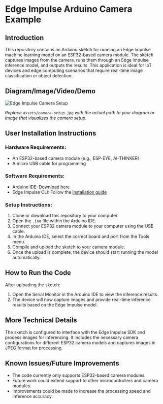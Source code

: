 # Edge Impulse Arduino Camera Example

## Introduction

This repository contains an Arduino sketch for running an Edge Impulse machine learning model on an ESP32-based camera module. The sketch captures images from the camera, runs them through an Edge Impulse inference model, and outputs the results. This application is ideal for IoT devices and edge computing scenarios that require real-time image classification or object detection.

## Diagram/Image/Video/Demo

![Edge Impulse Camera Setup](assets/camera-setup.jpg)

*Replace `assets/camera-setup.jpg` with the actual path to your diagram or image that visualizes the camera setup.*

## User Installation Instructions

### Hardware Requirements:

- An ESP32-based camera module (e.g., ESP-EYE, AI-THINKER)
- A micro USB cable for programming

### Software Requirements:

- Arduino IDE: [Download here](https://www.arduino.cc/en/software)
- Edge Impulse CLI: Follow the [installation guide](https://docs.edgeimpulse.com/docs/cli-installation)

### Setup Instructions:

1. Clone or download this repository to your computer.
2. Open the `.ino` file within the Arduino IDE.
3. Connect your ESP32 camera module to your computer using the USB cable.
4. In the Arduino IDE, select the correct board and port from the Tools menu.
5. Compile and upload the sketch to your camera module.
6. Once the upload is complete, the device should start running the model automatically.

## How to Run the Code

After uploading the sketch:

1. Open the Serial Monitor in the Arduino IDE to view the inference results.
2. The device will now capture images and provide real-time inference results based on the Edge Impulse model.

## More Technical Details

The sketch is configured to interface with the Edge Impulse SDK and process images for inferencing. It includes the necessary camera configurations for different ESP32 camera models and captures images in JPEG format for processing.

## Known Issues/Future Improvements

- The code currently only supports ESP32-based camera modules.
- Future work could extend support to other microcontrollers and camera modules.
- Improvements could be made to increase the processing speed and inference accuracy.


